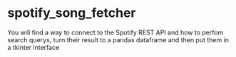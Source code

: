 # spotify_song_fetcher
You will find a way to connect to the Spotify REST API and how to perfom search querys, turn their result to a pandas dataframe and then put them in a tkinter interface
